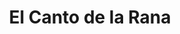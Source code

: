 ---
title: "El Canto de la Rana"
url: /santiago-de-compostela/el-canto-de-la-rana/
shop: Andenken
---